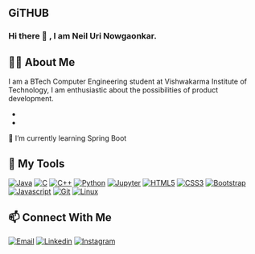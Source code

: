 
## GiTHUB
### Hi there 👋 , I am Neil Uri Nowgaonkar.

## 👨‍💻 About Me

I am a BTech Computer Engineering student at Vishwakarma Institute of Technology, I am enthusiastic about the possibilities of product development. 

- 
- 
🌱 I’m currently learning Spring Boot
## :toolbox: My Tools
<a href="https://www.java.com/en/"> ![Java](https://img.shields.io/badge/Java-6b5b4e?style=for-the-badge&logo=java&logoColor=white)</a> <a href="https://www.w3schools.com/c/"> ![C](https://img.shields.io/badge/C%20Language-purple?style=for-the-badge&logo=c&logoColor=white)</a> <a href="https://www.w3schools.com/cpp/"> ![C++](https://img.shields.io/badge/C%2B%2B-blue?style=for-the-badge&logo=c%2B%2B&logoColor=white)</a> <a href="https://www.python.org/"> ![Python](https://img.shields.io/badge/Python-green?style=for-the-badge&logo=python&logoColor=darkgreen)</a>
 <a href="https://jupyter.org/"> ![Jupyter](https://img.shields.io/badge/Jupyter-F37626.svg?&style=for-the-badge&logo=Jupyter&logoColor=white)</a> <a href="https://www.w3schools.com/html/"> ![HTML5](https://img.shields.io/badge/html5-%23E34F26.svg?&style=for-the-badge&logo=html5&logoColor=white)</a>
<a href="https://www.w3schools.com/css/"> ![CSS3](https://img.shields.io/badge/css3-%231572B6.svg?&style=for-the-badge&logo=css3&logoColor=white)</a> <a href="https://getbootstrap.com/"> ![Bootstrap](https://img.shields.io/badge/Bootstrap-8712FB?&style=for-the-badge&logo=bootstrap&logoColor=white)</a> <a href="https://www.javascript.com/"> ![Javascript](https://img.shields.io/badge/JavaScript-fcdc00?style=for-the-badge&logo=javascript&logoColor=black)</a> <a href="https://git-scm.com/"> ![Git](https://img.shields.io/badge/Git-F05032?style=for-the-badge&logo=git&logoColor=white)</a> <a href="https://www.linux.org/"> ![Linux](https://img.shields.io/badge/Linux-white?style=for-the-badge&logo=linux&logoColor=black)</a>




## 📫 Connect With Me

<a href="mailto:nowgaonkarneil@gmail.com"> ![Email](https://img.shields.io/badge/Email-red?style=for-the-badge&logo=gmail&logoColor=white)</a> <a href="https://www.linkedin.com/in/neil-nowgaonkar"> ![Linkedin](https://img.shields.io/badge/LinkedIn-0077B5?style=for-the-badge&logo=linkedin&logoColor=white)</a> <a href="https://www.linkedin.com/in/neil-nowgaonkar-540469143/"> ![Instagram](https://img.shields.io/badge/Instagram-bc2a8d?style=for-the-badge&logo=instagram&logoColor=white)</a>
